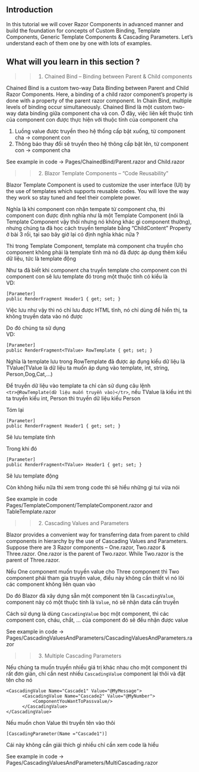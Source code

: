 ## Introduction
In this tutorial we will cover Razor Components in advanced manner and build the foundation for concepts of Custom Binding, Template Components, Generic Template Components & Cascading Parameters. Let’s understand each of them one by one with lots of examples.

## What will you learn in this section ?

>> 1. Chained Bind – Binding between Parent & Child components

Chained Bind is a custom two-way Data Binding between Parent and Child Razor Components. Here, a binding of a child razor component’s property is done with a property of the parent razor component. In Chain Bind, multiple levels of binding occur simultaneously.
Chained Bind là một custom two-way data binding giữa component cha và con. Ở đây, việc liên kết thuộc tính của component con được thực hiện với thuộc tính của component cha
1. Luồng value được truyền theo hệ thống cấp bật xuống, từ component cha -> component con
2. Thông báo thay đổi sẽ truyền theo hệ thông cấp bật lên, từ component con -> component cha

See example in code -> Pages/ChainedBind/Parent.razor and Child.razor

>> 2. Blazor Template Components – “Code Reusability”

Blazor Template Component is used to customize the user interface (UI) by the use of templates which supports reusable codes. You will love the way they work so stay tuned and feel their complete power.

Nghĩa là khi component con nhận tempate từ component cha, thì component con được định nghĩa như là một Template Component (nói là Template Component vậy thôi nhưng nó không khác gì component thường), nhưng chúng ta đã học cách truyền template bằng “ChildContent” Property ở bài 3 rồi, tại sao bây giờ lại có định nghĩa khác nữa ?

Thì trong Template Component, template mà component cha truyền cho component không phải là template tĩnh mà nó đã được áp dụng thêm kiểu dữ liệu, tức là template động

Như ta đã biết khi component cha truyền template cho component con thì component con sẽ lưu template đó trong một thuộc tính có kiểu là <br>
VD:
```
[Parameter]
public RenderFragment Header1 { get; set; }
```
Việc lưu như vậy thì nó chỉ lưu được HTML tĩnh, nó chỉ dùng để hiển thị, ta không truyền data vào nó được

Do đó chúng ta sử dụng <br>
VD:
```
[Parameter]
public RenderFragment<TValue> RowTemplate { get; set; }
```
Nghĩa là template lưu trong RowTemplate đã được áp đụng kiểu dữ liệu là TValue(TValue là dữ liệu ta muốn áp dụng vào template, int, string, Person,Dog,Cat,...)

Để truyền dữ liệu vào template ta chỉ càn sử dụng câu lệnh `<tr>@RowTemplate(dữ liệu muốn truyền vào)</tr>`, nếu TValue là kiểu int thì ta truyền kiểu int, Person thì truyền dữ liệu kiểu Person

Tóm lại 
```
[Parameter]
public RenderFragment Header1 { get; set; }
```
Sẽ lưu template tĩnh 

Trong khi đó
```
[Parameter]
public RenderFragment<TValue> Header1 { get; set; }
```
Sẽ lưu template động

Còn không hiểu nữa thì xem trong code thì sẽ hiểu những gì tui vừa nói


See example in code Pages/TemplateComponent/TemplateComponent.razor and TableTemplate.razor


>> 2. Cascading Values and Parameters

Blazor provides a convenient way for transferring data from parent to child components in hierarchy by the use of Cascading Values and Parameters. Suppose there are 3 Razor components – One.razor, Two.razor & Three.razor. One.razor is the parent of Two.razor. While Two.razor is the parent of Three.razor.

Nếu One component muốn truyền value cho Three component thì Two component phải tham gia truyền value, điều này không cần thiết vì nó lôi các component không liên quan vào

Do đó Blazor đã xây dựng sẵn một component tên là `CascadingValue`, component này có một thuộc tính là `Value`, nó sẽ nhận data cần truyền

Cách sử dụng là dùng `CascadingValue` bọc một component, thì các component con, cháu, chắt, ... của component đó sẽ đều nhận được value

See example in code -> Pages/CascadingValuesAndParameters/CascadingValuesAndParameters.razor

>> 3. Multiple Cascading Parameters

Nếu chúng ta muốn truyền nhiều giá trị khác nhau cho một component thì rất đơn giản, chỉ cần nest nhiếu `CascadingValue` component lại thôi và đặt tên cho nó
```
<CascadingValue Name="Cascade1" Value="@MyMessage">
      <CascadingValue Name="Cascade2" Value="@MyNumber">
          <ComponentYouWantToPassvalue/>
      </CascadingValue>
</CascadingValue>
```
Nếu muốn chon Value thì truyền tên vào thôi
```
[CascadingParameter(Name ="Cascade1")]
```
Cái này không cần giải thích gì nhiều chỉ cần xem code là hiểu 

See example in code -> Pages/CascadingValuesAndParameters/MultiCascading.razor







